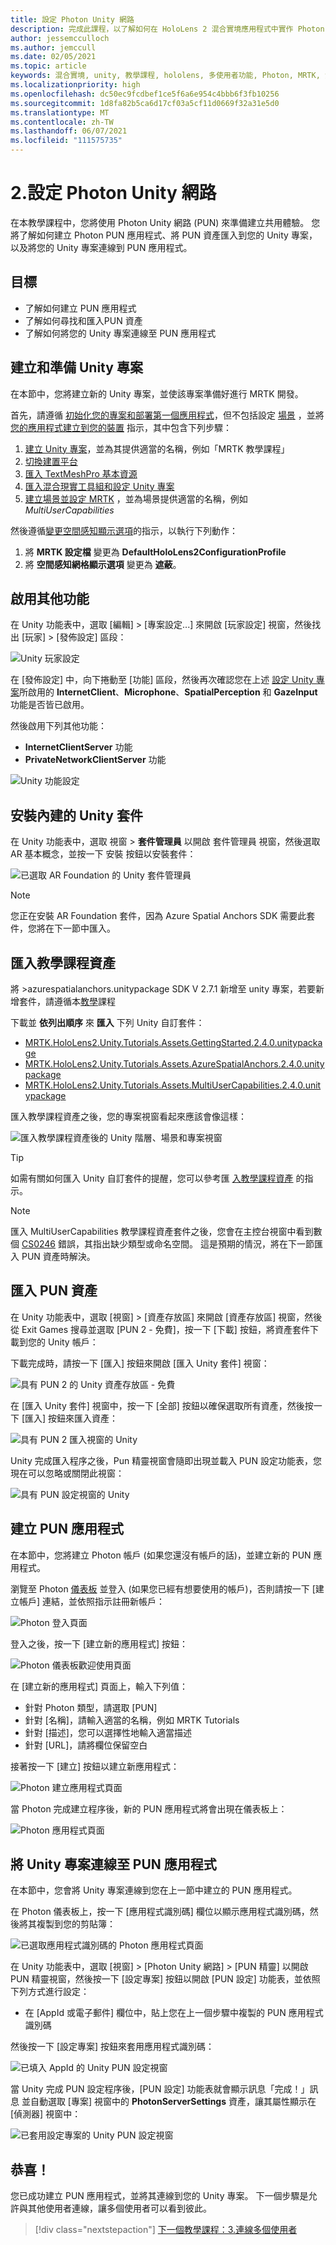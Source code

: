 ```yaml
---
title: 設定 Photon Unity 網路
description: 完成此課程，以了解如何在 HoloLens 2 混合實境應用程式中實作 Photon Unity 網路。
author: jessemcculloch
ms.author: jemccull
ms.date: 02/05/2021
ms.topic: article
keywords: 混合實境, unity, 教學課程, hololens, 多使用者功能, Photon, MRTK, 混合實境工具組, UWP, Azure 空間錨點, PUN
ms.localizationpriority: high
ms.openlocfilehash: dc50ec9fcdbef1ce5f6a6e954c4bbb6f3fb10256
ms.sourcegitcommit: 1d8fa82b5ca6d17cf03a5cf11d0669f32a31e5d0
ms.translationtype: MT
ms.contentlocale: zh-TW
ms.lasthandoff: 06/07/2021
ms.locfileid: "111575735"
---
```

# <a name="2-setting-up-photon-unity-networking"></a>2.設定 Photon Unity 網路

在本教學課程中，您將使用 Photon Unity 網路 (PUN) 來準備建立共用體驗。 您將了解如何建立 Photon PUN 應用程式、將 PUN 資產匯入到您的 Unity 專案，以及將您的 Unity 專案連線到 PUN 應用程式。

## <a name="objectives"></a>目標

* 了解如何建立 PUN 應用程式
* 了解如何尋找和匯入PUN 資產
* 了解如何將您的 Unity 專案連線至 PUN 應用程式

## <a name="creating-and-preparing-the-unity-project"></a>建立和準備 Unity 專案

在本節中，您將建立新的 Unity 專案，並使該專案準備好進行 MRTK 開發。

首先，請遵循 [初始化您的專案和部署第一個應用程式](mr-learning-base-02.md)，但不包括設定 [場景](mr-learning-base-02.md#configuring-the-scene) ，並將 [您的應用程式建立到您的裝置](mr-learning-base-02.md#building-your-application-to-your-hololens-2) 指示，其中包含下列步驟：

1. [建立 Unity 專案](mr-learning-base-02.md#creating-the-unity-project)，並為其提供適當的名稱，例如「MRTK 教學課程」
2. [切換建置平台](mr-learning-base-02.md#switching-the-build-platform)
3. [匯入 TextMeshPro 基本資源](mr-learning-base-02.md#importing-the-textmeshpro-essential-resources)
4. [匯入混合現實工具組和設定 Unity 專案](mr-learning-base-02.md#importing-the-mixed-reality-toolkit-and-configuring-the-unity-project)
5. [建立場景並設定 MRTK](mr-learning-base-02.md#creating-the-scene-and-configuring-mrtk) ，並為場景提供適當的名稱，例如 *MultiUserCapabilities*

然後遵循[變更空間感知顯示選項](mr-learning-base-03.md#changing-the-spatial-awareness-display-option)的指示，以執行下列動作：

1. 將 **MRTK 設定檔** 變更為 **DefaultHoloLens2ConfigurationProfile**
1. 將 **空間感知網格顯示選項** 變更為 **遮蔽**。

## <a name="enabling-additional-capabilities"></a>啟用其他功能

在 Unity 功能表中，選取 [編輯] > [專案設定...] 來開啟 [玩家設定] 視窗，然後找出 [玩家] >  [發佈設定] 區段：

![Unity 玩家設定](images/mr-learning-sharing/sharing-02-section2-step1-1.png)

在 [發佈設定] 中，向下捲動至 [功能] 區段，然後再次確認您在上述 [設定 Unity 專案](mr-learning-base-02.md#configuring-the-unity-project)所啟用的 **InternetClient**、**Microphone**、**SpatialPerception** 和 **GazeInput** 功能是否皆已啟用。

然後啟用下列其他功能：

* **InternetClientServer** 功能
* **PrivateNetworkClientServer** 功能

![Unity 功能設定](images/mr-learning-sharing/sharing-02-section2-step1-2.png)

## <a name="installing-inbuilt-unity-packages"></a>安裝內建的 Unity 套件

在 Unity 功能表中，選取 視窗 >  **套件管理員** 以開啟 套件管理員 視窗，然後選取 AR 基本概念，並按一下 安裝 按鈕以安裝套件：

![已選取 AR Foundation 的 Unity 套件管理員](images/mr-learning-sharing/sharing-02-section3-step1-1.png)

> [!NOTE]
> 您正在安裝 AR Foundation 套件，因為 Azure Spatial Anchors SDK 需要此套件，您將在下一節中匯入。

## <a name="importing-the-tutorial-assets"></a>匯入教學課程資產

將 >azurespatialanchors.unitypackage SDK V 2.7.1 新增至 unity 專案，若要新增套件，請遵循本[教學](/azure/spatial-anchors/how-tos/setup-unity-project?tabs=UPMPackage)課程


下載並 **依列出順序** 來 **匯入** 下列 Unity 自訂套件：
 
* [MRTK.HoloLens2.Unity.Tutorials.Assets.GettingStarted.2.4.0.unitypackage](https://github.com/microsoft/MixedRealityLearning/releases/download/getting-started-v2.4.0/MRTK.HoloLens2.Unity.Tutorials.Assets.GettingStarted.2.4.0.unitypackage)
* [MRTK.HoloLens2.Unity.Tutorials.Assets.AzureSpatialAnchors.2.4.0.unitypackage](https://github.com/microsoft/MixedRealityLearning/releases/download/azure-spatial-anchors-v2.4.0/MRTK.HoloLens2.Unity.Tutorials.Assets.AzureSpatialAnchors.2.4.0.unitypackage)
* [MRTK.HoloLens2.Unity.Tutorials.Assets.MultiUserCapabilities.2.4.0.unitypackage](https://github.com/microsoft/MixedRealityLearning/releases/download/multi-user-capabilities-v2.4.0/MRTK.HoloLens2.Unity.Tutorials.Assets.MultiUserCapabilities.2.4.0.unitypackage)

匯入教學課程資產之後，您的專案視窗看起來應該會像這樣：

![匯入教學課程資產後的 Unity 階層、場景和專案視窗](images/mr-learning-sharing/sharing-02-section4-step1-1.png)

> [!TIP]
> 如需有關如何匯入 Unity 自訂套件的提醒，您可以參考匯 [入教學課程資產](mr-learning-base-02.md#importing-the-tutorial-assets) 的指示。

> [!NOTE]
> 匯入 MultiUserCapabilities 教學課程資產套件之後，您會在主控台視窗中看到數個 [CS0246](/dotnet/csharp/language-reference/compiler-messages/cs0246) 錯誤，其指出缺少類型或命名空間。 這是預期的情況，將在下一節匯入 PUN 資產時解決。

## <a name="importing-the-pun-assets"></a>匯入 PUN 資產

在 Unity 功能表中，選取 [視窗] > [資產存放區] 來開啟 [資產存放區] 視窗，然後從 Exit Games 搜尋並選取 [PUN 2 - 免費]，按一下 [下載] 按鈕，將資產套件下載到您的 Unity 帳戶：

下載完成時，請按一下 [匯入] 按鈕來開啟 [匯入 Unity 套件] 視窗：

![具有 PUN 2 的 Unity 資產存放區 - 免費](images/mr-learning-sharing/sharing-02-section5-step1-1.png)

在 [匯入 Unity 套件] 視窗中，按一下 [全部] 按鈕以確保選取所有資產，然後按一下 [匯入] 按鈕來匯入資產：

![具有 PUN 2 匯入視窗的 Unity](images/mr-learning-sharing/sharing-02-section5-step1-2.png)

Unity 完成匯入程序之後，Pun 精靈視窗會隨即出現並載入 PUN 設定功能表，您現在可以忽略或關閉此視窗：

![具有 PUN 設定視窗的 Unity](images/mr-learning-sharing/sharing-02-section5-step1-3.png)

## <a name="creating-the-pun-application"></a>建立 PUN 應用程式

在本節中，您將建立 Photon 帳戶 (如果您還沒有帳戶的話)，並建立新的 PUN 應用程式。

瀏覽至 Photon <a href="https://dashboard.photonengine.com/account/signin" target="_blank">儀表板</a> 並登入 (如果您已經有想要使用的帳戶)，否則請按一下 [建立帳戶] 連結，並依照指示註冊新帳戶：

![Photon 登入頁面](images/mr-learning-sharing/sharing-02-section6-step1-1.png)

登入之後，按一下 [建立新的應用程式] 按鈕：

![Photon 儀表板歡迎使用頁面](images/mr-learning-sharing/sharing-02-section6-step1-2.png)

在 [建立新的應用程式] 頁面上，輸入下列值：

* 針對 Photon 類型，請選取 [PUN]
* 針對 [名稱]，請輸入適當的名稱，例如 MRTK Tutorials
* 針對 [描述]，您可以選擇性地輸入適當描述
* 針對 [URL]，請將欄位保留空白

接著按一下 [建立] 按鈕以建立新應用程式：

![Photon 建立應用程式頁面](images/mr-learning-sharing/sharing-02-section6-step1-3.png)

當 Photon 完成建立程序後，新的 PUN 應用程式將會出現在儀表板上：

![Photon 應用程式頁面](images/mr-learning-sharing/sharing-02-section6-step1-4.png)

## <a name="connecting-the-unity-project-to-the-pun-application"></a>將 Unity 專案連線至 PUN 應用程式

在本節中，您會將 Unity 專案連線到您在上一節中建立的 PUN 應用程式。

在 Photon 儀表板上，按一下 [應用程式識別碼] 欄位以顯示應用程式識別碼，然後將其複製到您的剪貼簿：

![已選取應用程式識別碼的 Photon 應用程式頁面](images/mr-learning-sharing/sharing-02-section7-step1-1.png)

在 Unity 功能表中，選取 [視窗] > [Photon Unity 網路] > [PUN 精靈] 以開啟 PUN 精靈視窗，然後按一下 [設定專案] 按鈕以開啟 [PUN 設定] 功能表，並依照下列方式進行設定：

* 在 [AppId 或電子郵件] 欄位中，貼上您在上一個步驟中複製的 PUN 應用程式識別碼

然後按一下 [設定專案] 按鈕來套用應用程式識別碼：

![已填入 AppId 的 Unity PUN 設定視窗](images/mr-learning-sharing/sharing-02-section7-step1-2.png)

當 Unity 完成 PUN 設定程序後，[PUN 設定] 功能表就會顯示訊息「完成！」訊息 並自動選取 [專案] 視窗中的 **PhotonServerSettings** 資產，讓其屬性顯示在 [偵測器] 視窗中：

![已套用設定專案的 Unity PUN 設定視窗](images/mr-learning-sharing/sharing-02-section7-step1-3.png)

## <a name="congratulations"></a>恭喜！

您已成功建立 PUN 應用程式，並將其連線到您的 Unity 專案。 下一個步驟是允許與其他使用者連線，讓多個使用者可以看到彼此。

> [!div class="nextstepaction"]
> [下一個教學課程：3.連線多個使用者](mr-learning-sharing-03.md)